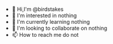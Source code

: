- 👋 Hi,I'm @birdstakes
- 👀 I'm interested in nothing
- 🌱 I'm currently learning nothing
- 💞️ I'm looking to collaborate on nothing
- 📫 How to reach me do not

<!---
birdstakes/birdstakes is a ✨ special ✨ repository because its `README.md` (this file) appears on your GitHub profile.
You can click the Preview link to take a look at your changes.
--->
